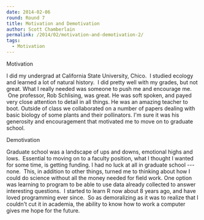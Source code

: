 ```yaml
---
date: 2014-02-06
round: Round 7
title: Motivation and Demotivation
author: Scott Chamberlain
permalink: /2014/02/motivation-and-demotivation-2/
tags:
  - Motivation
---
```

Motivation

I did my undergrad at California State University, Chico.  I studied ecology and learned a lot of natural history.  I did pretty well with my grades, but not great. What I really needed was someone to push me and encourage me.  One professor, Rob Schlising, was great. He was soft spoken, and payed very close attention to detail in all things. He was an amazing teacher to boot. Outside of class we collaborated on a number of papers dealing with basic biology of some plants and their pollinators. I'm sure it was his generosity and encouragement that motivated me to move on to graduate school.

Demotivation

Graduate school was a landscape of ups and downs, emotional highs and lows.  Essential to moving on to a faculty position, what I thought I wanted for some time, is getting funding. I had no luck at all in graduate school --- none.  This, in addition to other things, turned me to thinking about how I could do science without all the money needed for field work. One option was learning to program to be able to use data already collected to answer interesting questions.  I started to learn R now about 8 years ago, and have loved programming ever since.  So as demoralizing as it was to realize that I couldn't cut it in academia, the ability to know how to work a computer gives me hope for the future.
